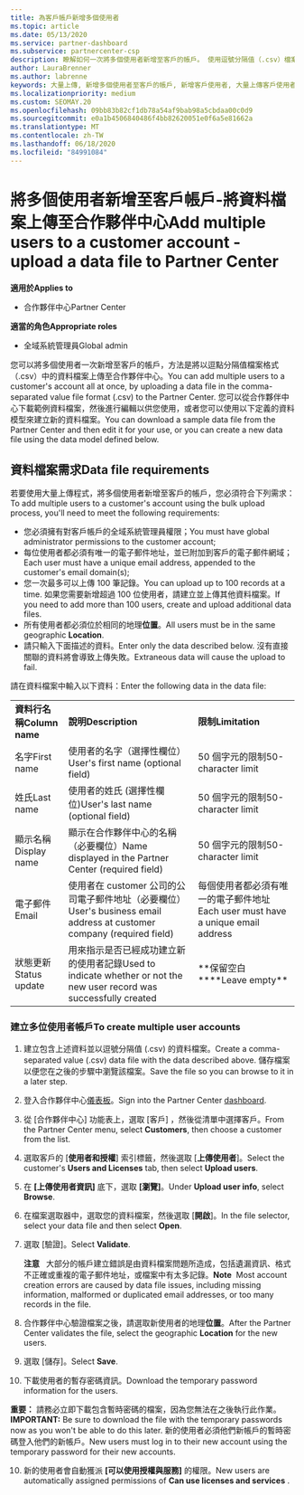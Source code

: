 ```yaml
---
title: 為客戶帳戶新增多個使用者
ms.topic: article
ms.date: 05/13/2020
ms.service: partner-dashboard
ms.subservice: partnercenter-csp
description: 瞭解如何一次將多個使用者新增至客戶的帳戶。 使用逗號分隔值（.csv）檔案格式，將資料檔案上傳至合作夥伴中心。
author: LauraBrenner
ms.author: labrenne
keywords: 大量上傳, 新增多個使用者至客戶的帳戶, 新增客戶使用者, 大量上傳客戶使用者, 客戶帳戶, 客戶使用者, 使用者
ms.localizationpriority: medium
ms.custom: SEOMAY.20
ms.openlocfilehash: 09bb83b82cf1db78a54af9bab98a5cbdaa00c0d9
ms.sourcegitcommit: e0a1b4506840486f4bb82620051e0f6a5e81662a
ms.translationtype: MT
ms.contentlocale: zh-TW
ms.lasthandoff: 06/18/2020
ms.locfileid: "84991084"
---
```

# <a name="add-multiple-users-to-a-customer-account---upload-a-data-file-to-partner-center"></a><span data-ttu-id="b0b9f-105">將多個使用者新增至客戶帳戶-將資料檔案上傳至合作夥伴中心</span><span class="sxs-lookup"><span data-stu-id="b0b9f-105">Add multiple users to a customer account - upload a data file to Partner Center</span></span>

<span data-ttu-id="b0b9f-106">**適用於**</span><span class="sxs-lookup"><span data-stu-id="b0b9f-106">**Applies to**</span></span>

- <span data-ttu-id="b0b9f-107">合作夥伴中心</span><span class="sxs-lookup"><span data-stu-id="b0b9f-107">Partner Center</span></span>

<span data-ttu-id="b0b9f-108">**適當的角色**</span><span class="sxs-lookup"><span data-stu-id="b0b9f-108">**Appropriate roles**</span></span>

- <span data-ttu-id="b0b9f-109">全域系統管理員</span><span class="sxs-lookup"><span data-stu-id="b0b9f-109">Global admin</span></span>

<span data-ttu-id="b0b9f-110">您可以將多個使用者一次新增至客戶的帳戶，方法是將以逗點分隔值檔案格式（.csv）中的資料檔案上傳至合作夥伴中心。</span><span class="sxs-lookup"><span data-stu-id="b0b9f-110">You can add multiple users to a customer's account all at once, by uploading a data file in the comma-separated value file format (.csv) to the Partner Center.</span></span> <span data-ttu-id="b0b9f-111">您可以從合作夥伴中心下載範例資料檔案，然後進行編輯以供您使用，或者您可以使用以下定義的資料模型來建立新的資料檔案。</span><span class="sxs-lookup"><span data-stu-id="b0b9f-111">You can download a sample data file from the Partner Center and then edit it for your use, or you can create a new data file using the data model defined below.</span></span>

## <a name="data-file-requirements"></a><a href="" id="creatingtheimportcsvfile"></a><span data-ttu-id="b0b9f-112">資料檔案需求</span><span class="sxs-lookup"><span data-stu-id="b0b9f-112">Data file requirements</span></span>

<span data-ttu-id="b0b9f-113">若要使用大量上傳程式，將多個使用者新增至客戶的帳戶，您必須符合下列需求：</span><span class="sxs-lookup"><span data-stu-id="b0b9f-113">To add multiple users to a customer's account using the bulk upload process, you'll need to meet the following requirements:</span></span>

- <span data-ttu-id="b0b9f-114">您必須擁有對客戶帳戶的全域系統管理員權限；</span><span class="sxs-lookup"><span data-stu-id="b0b9f-114">You must have global administrator permissions to the customer account;</span></span>
- <span data-ttu-id="b0b9f-115">每位使用者都必須有唯一的電子郵件地址，並已附加到客戶的電子郵件網域；</span><span class="sxs-lookup"><span data-stu-id="b0b9f-115">Each user must have a unique email address, appended to the customer's email domain(s);</span></span>
- <span data-ttu-id="b0b9f-116">您一次最多可以上傳 100 筆記錄。</span><span class="sxs-lookup"><span data-stu-id="b0b9f-116">You can upload up to 100 records at a time.</span></span> <span data-ttu-id="b0b9f-117">如果您需要新增超過 100 位使用者，請建立並上傳其他資料檔案。</span><span class="sxs-lookup"><span data-stu-id="b0b9f-117">If you need to add more than 100 users, create and upload additional data files.</span></span>
- <span data-ttu-id="b0b9f-118">所有使用者都必須位於相同的地理**位置**。</span><span class="sxs-lookup"><span data-stu-id="b0b9f-118">All users must be in the same geographic **Location**.</span></span>
- <span data-ttu-id="b0b9f-119">請只輸入下面描述的資料。</span><span class="sxs-lookup"><span data-stu-id="b0b9f-119">Enter only the data described below.</span></span> <span data-ttu-id="b0b9f-120">沒有直接關聯的資料將會導致上傳失敗。</span><span class="sxs-lookup"><span data-stu-id="b0b9f-120">Extraneous data will cause the upload to fail.</span></span>

<span data-ttu-id="b0b9f-121">請在資料檔案中輸入以下資料：</span><span class="sxs-lookup"><span data-stu-id="b0b9f-121">Enter the following data in the data file:</span></span>

|                 |                                                                              |                                            |
|-----------------|------------------------------------------------------------------------------|--------------------------------------------|
| <span data-ttu-id="b0b9f-122">**資料行名稱**</span><span class="sxs-lookup"><span data-stu-id="b0b9f-122">**Column name**</span></span> | <span data-ttu-id="b0b9f-123">**說明**</span><span class="sxs-lookup"><span data-stu-id="b0b9f-123">**Description**</span></span>                                                              | <span data-ttu-id="b0b9f-124">**限制**</span><span class="sxs-lookup"><span data-stu-id="b0b9f-124">**Limitation**</span></span>                             |
| <span data-ttu-id="b0b9f-125">名字</span><span class="sxs-lookup"><span data-stu-id="b0b9f-125">First name</span></span>      | <span data-ttu-id="b0b9f-126">使用者的名字（選擇性欄位）</span><span class="sxs-lookup"><span data-stu-id="b0b9f-126">User's first name (optional field)</span></span>                                           | <span data-ttu-id="b0b9f-127">50 個字元的限制</span><span class="sxs-lookup"><span data-stu-id="b0b9f-127">50-character limit</span></span>                         |
| <span data-ttu-id="b0b9f-128">姓氏</span><span class="sxs-lookup"><span data-stu-id="b0b9f-128">Last name</span></span>       | <span data-ttu-id="b0b9f-129">使用者的姓氏 (選擇性欄位)</span><span class="sxs-lookup"><span data-stu-id="b0b9f-129">User's last name (optional field)</span></span>                                            | <span data-ttu-id="b0b9f-130">50 個字元的限制</span><span class="sxs-lookup"><span data-stu-id="b0b9f-130">50-character limit</span></span>                         |
| <span data-ttu-id="b0b9f-131">顯示名稱</span><span class="sxs-lookup"><span data-stu-id="b0b9f-131">Display name</span></span>    | <span data-ttu-id="b0b9f-132">顯示在合作夥伴中心的名稱（必要欄位）</span><span class="sxs-lookup"><span data-stu-id="b0b9f-132">Name displayed in the Partner Center (required field)</span></span>                            | <span data-ttu-id="b0b9f-133">50 個字元的限制</span><span class="sxs-lookup"><span data-stu-id="b0b9f-133">50-character limit</span></span>                         |
| <span data-ttu-id="b0b9f-134">電子郵件</span><span class="sxs-lookup"><span data-stu-id="b0b9f-134">Email</span></span>           | <span data-ttu-id="b0b9f-135">使用者在 customer 公司的公司電子郵件地址（必要欄位）</span><span class="sxs-lookup"><span data-stu-id="b0b9f-135">User's business email address at customer company (required field)</span></span>           | <span data-ttu-id="b0b9f-136">每個使用者都必須有唯一的電子郵件地址</span><span class="sxs-lookup"><span data-stu-id="b0b9f-136">Each user must have a unique email address</span></span> |
| <span data-ttu-id="b0b9f-137">狀態更新</span><span class="sxs-lookup"><span data-stu-id="b0b9f-137">Status update</span></span>   | <span data-ttu-id="b0b9f-138">用來指示是否已經成功建立新的使用者記錄</span><span class="sxs-lookup"><span data-stu-id="b0b9f-138">Used to indicate whether or not the new user record was successfully created</span></span> | <span data-ttu-id="b0b9f-139">\*\*保留空白\*\*</span><span class="sxs-lookup"><span data-stu-id="b0b9f-139">\*\*Leave empty\*\*</span></span>                        |

### <a name="to-create-multiple-user-accounts"></a><a href="" id="createmultipleuseraccounts"></a><span data-ttu-id="b0b9f-140">建立多位使用者帳戶</span><span class="sxs-lookup"><span data-stu-id="b0b9f-140">To create multiple user accounts</span></span>

<a href="" id="creatingtheaccounts"></a>

1. <span data-ttu-id="b0b9f-141">建立包含上述資料並以逗號分隔值 (.csv) 的資料檔案。</span><span class="sxs-lookup"><span data-stu-id="b0b9f-141">Create a comma-separated value (.csv) data file with the data described above.</span></span> <span data-ttu-id="b0b9f-142">儲存檔案以便您在之後的步驟中瀏覽該檔案。</span><span class="sxs-lookup"><span data-stu-id="b0b9f-142">Save the file so you can browse to it in a later step.</span></span>

2. <span data-ttu-id="b0b9f-143">登入合作夥伴中心[儀表板](https://partner.microsoft.com/dashboard)。</span><span class="sxs-lookup"><span data-stu-id="b0b9f-143">Sign into the Partner Center [dashboard](https://partner.microsoft.com/dashboard).</span></span>

3. <span data-ttu-id="b0b9f-144">從 [合作夥伴中心] 功能表上，選取 [客戶]  ，然後從清單中選擇客戶。</span><span class="sxs-lookup"><span data-stu-id="b0b9f-144">From the Partner Center menu, select **Customers**, then choose a customer from the list.</span></span>

4. <span data-ttu-id="b0b9f-145">選取客戶的 [**使用者和授權**] 索引標籤，然後選取 [**上傳使用者**]。</span><span class="sxs-lookup"><span data-stu-id="b0b9f-145">Select the customer's **Users and Licenses** tab, then select **Upload users**.</span></span>

5. <span data-ttu-id="b0b9f-146">在 **\[上傳使用者資訊\]** 底下，選取 **\[瀏覽\]**。</span><span class="sxs-lookup"><span data-stu-id="b0b9f-146">Under **Upload user info**, select **Browse**.</span></span>

6. <span data-ttu-id="b0b9f-147">在檔案選取器中，選取您的資料檔案，然後選取 [**開啟**]。</span><span class="sxs-lookup"><span data-stu-id="b0b9f-147">In the file selector, select your data file and then select **Open**.</span></span>

7. <span data-ttu-id="b0b9f-148">選取 [驗證]。</span><span class="sxs-lookup"><span data-stu-id="b0b9f-148">Select **Validate**.</span></span>

    <span data-ttu-id="b0b9f-149">**注意**   大部分的帳戶建立錯誤是由資料檔案問題所造成，包括遺漏資訊、格式不正確或重複的電子郵件地址，或檔案中有太多記錄。</span><span class="sxs-lookup"><span data-stu-id="b0b9f-149">**Note**  Most account creation errors are caused by data file issues, including missing information, malformed or duplicated email addresses, or too many records in the file.</span></span>

8. <span data-ttu-id="b0b9f-150">合作夥伴中心驗證檔案之後，請選取新使用者的地理**位置**。</span><span class="sxs-lookup"><span data-stu-id="b0b9f-150">After the Partner Center validates the file, select the geographic **Location** for the new users.</span></span>
9. <span data-ttu-id="b0b9f-151">選取 [儲存]。</span><span class="sxs-lookup"><span data-stu-id="b0b9f-151">Select **Save**.</span></span>
10. <span data-ttu-id="b0b9f-152">下載使用者的暫存密碼資訊。</span><span class="sxs-lookup"><span data-stu-id="b0b9f-152">Download the temporary password information for the users.</span></span>

<span data-ttu-id="b0b9f-153">**重要：** 請務必立即下載包含暫時密碼的檔案，因為您無法在之後執行此作業。</span><span class="sxs-lookup"><span data-stu-id="b0b9f-153">**IMPORTANT:** Be sure to download the file with the temporary passwords now as you won't be able to do this later.</span></span> <span data-ttu-id="b0b9f-154">新的使用者必須他們新帳戶的暫時密碼登入他們的新帳戶。</span><span class="sxs-lookup"><span data-stu-id="b0b9f-154">New users must log in to their new account using the temporary password for their new accounts.</span></span>

10. <span data-ttu-id="b0b9f-155">新的使用者會自動獲派 **\[可以使用授權與服務\]** 的權限。</span><span class="sxs-lookup"><span data-stu-id="b0b9f-155">New users are automatically assigned permissions of **Can use licenses and services** .</span></span> 

 

 



